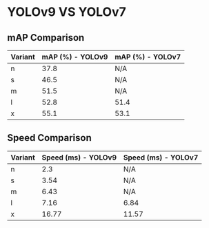 ---
---
# YOLOv9 VS YOLOv7

## mAP Comparison

| Variant | mAP (%) - YOLOv9 | mAP (%) - YOLOv7 |
|---------|--------------------|--------------------|
| n | 37.8 | N/A |
| s | 46.5 | N/A |
| m | 51.5 | N/A |
| l | 52.8 | 51.4 |
| x | 55.1 | 53.1 |

## Speed Comparison

| Variant | Speed (ms) - YOLOv9 | Speed (ms) - YOLOv7 |
|---------|-----------------------|-----------------------|
| n | 2.3 | N/A |
| s | 3.54 | N/A |
| m | 6.43 | N/A |
| l | 7.16 | 6.84 |
| x | 16.77 | 11.57 |

